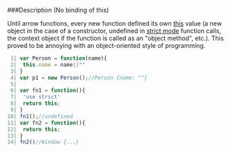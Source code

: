 ###Description (No binding of this)

Until arrow functions, every new function defined its own [this](https://developer.mozilla.org/en-US/docs/Web/JavaScript/Reference/Operators/this) value 
(a new object in the case of a constructor, 
undefined in [strict mode](https://developer.mozilla.org/en-US/docs/Web/JavaScript/Reference/Strict_mode) function calls, 
the context object if the function is called as an "object method", etc.). 
This proved to be annoying with an object-oriented style of programming.
```javascript
 1| var Person = function(name){
 2|  this.name = name||""
 3| }
 4| var p1 = new Person();//Person {name: ""}
 5| 
 6| var fn1 = function(){
 7|  'use strict'
 8|  return this;
 9| }
10| fn1();//undefined
11| var fn2 = function(){
12|  return this;
13| }
14| fn2()//Window {...}
```